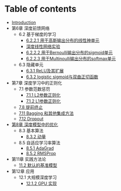 # Table of contents

* [Introduction](README.md)
* 第6章 深度前馈网络
    * 6.2 基于梯度的学习
        * [6.2.2.1 用于高斯输出分布的线性神单元](Chapter6/6-2-2-1.md)
        * [深度线性网络实验](Chapter6/deep-linear-network.md)
        * [6.2.2.2 用于Bernoulli输出分布的sigmoid单元](Chapter6/6-2-2-2.md)
        * [6.2.2.3 用于Multinoulli输出分布的softmax单元](Chapter6/6-2-2-3.md)
    * 6.3 隐藏单元
        * [6.3.1 ReLU及其扩展](Chapter6/6-3-1.md)
         * [6.3.2 logistic sigmoid与双曲正切函数](Chapter6/6-3-2.md)
* 第7章 深度学习中的正则化
    * 7.1 参数范数惩罚
        * [7.1.1 L2参数正则化](Chapter7/7-1-1.md)
        * [7.1.2 L1参数正则化](Chapter7/7-1-2.md)
    * [7.8 提前终止](Chapter7/7-8.md)
    * [7.11 Bagging 和其他集成方法](Chapter7/7-11.md)
    * [7.12 Dropout](Chapter7/7-12.md)
* [第8章 深度模型中的优化](Chapter8/0Optimization.md)
    * 8.3 基本算法
        * [8.3.2 动量](Chapter8/8-3-2.md)
    * 8.5 自适应学习率算法
        * [8.5.1 AdaGrad](Chapter8/8-5-1.md)
        * [8.5.2 RMSProp](Chapter8/8-5-2.md)
* 第11章 实践方法论
    * [11.2 默认的基准模型](Chapter11/11-2.md)
* 第12章 应用
    * 12.1 大规模深度学习
        * [12.1.2 GPU 实现](Chapter12/12-1-2.md)
    